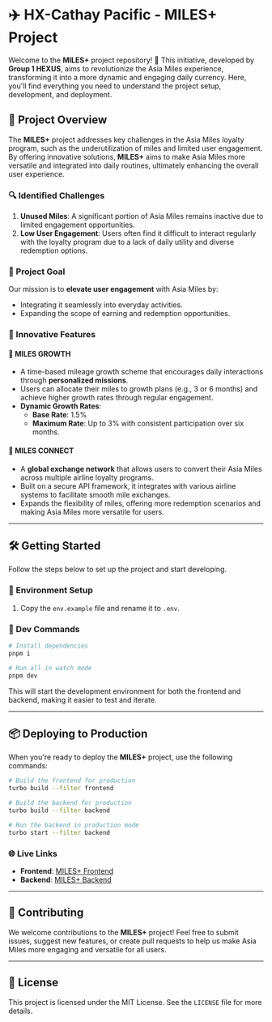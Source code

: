 # ✈️ HX-Cathay Pacific - MILES+ Project

Welcome to the **MILES+** project repository! 🚀 This initiative, developed by **Group 1 HEXUS**, aims to revolutionize the Asia Miles experience, transforming it into a more dynamic and engaging daily currency. Here, you'll find everything you need to understand the project setup, development, and deployment.

## 🌟 Project Overview

The **MILES+** project addresses key challenges in the Asia Miles loyalty program, such as the underutilization of miles and limited user engagement. By offering innovative solutions, **MILES+** aims to make Asia Miles more versatile and integrated into daily routines, ultimately enhancing the overall user experience.

### 🔍 Identified Challenges
1. **Unused Miles**: A significant portion of Asia Miles remains inactive due to limited engagement opportunities.
2. **Low User Engagement**: Users often find it difficult to interact regularly with the loyalty program due to a lack of daily utility and diverse redemption options.

### 🎯 Project Goal
Our mission is to **elevate user engagement** with Asia Miles by:
- Integrating it seamlessly into everyday activities.
- Expanding the scope of earning and redemption opportunities.

### 🚀 Innovative Features

#### 🌱 MILES GROWTH
- A time-based mileage growth scheme that encourages daily interactions through **personalized missions**.
- Users can allocate their miles to growth plans (e.g., 3 or 6 months) and achieve higher growth rates through regular engagement.
- **Dynamic Growth Rates**:
  - **Base Rate**: 1.5%
  - **Maximum Rate**: Up to 3% with consistent participation over six months.
  
#### 🔗 MILES CONNECT
- A **global exchange network** that allows users to convert their Asia Miles across multiple airline loyalty programs.
- Built on a secure API framework, it integrates with various airline systems to facilitate smooth mile exchanges.
- Expands the flexibility of miles, offering more redemption scenarios and making Asia Miles more versatile for users.

---

## 🛠️ Getting Started

Follow the steps below to set up the project and start developing.

### 📁 Environment Setup

1. Copy the `env.example` file and rename it to `.env`.

### 🚀 Dev Commands

```bash
# Install dependencies
pnpm i

# Run all in watch mode
pnpm dev
```

This will start the development environment for both the frontend and backend, making it easier to test and iterate.

---

## 📦 Deploying to Production

When you're ready to deploy the **MILES+** project, use the following commands:

```bash
# Build the frontend for production
turbo build --filter frontend

# Build the backend for production
turbo build --filter backend

# Run the backend in production mode
turbo start --filter backend
```

### 🌐 Live Links
- **Frontend**: [MILES+ Frontend](https://milesplus.netlify.app/)
- **Backend**: [MILES+ Backend](https://hx-cathay-production.up.railway.app/)

---

## 🤝 Contributing

We welcome contributions to the **MILES+** project! Feel free to submit issues, suggest new features, or create pull requests to help us make Asia Miles more engaging and versatile for all users.

---

## 📄 License

This project is licensed under the MIT License. See the `LICENSE` file for more details.
